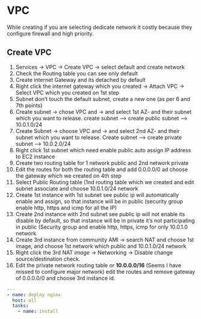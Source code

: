 # VPC

While creating if you are selecting dedicate network it costly because they configure firewall and high priority. 

## Create VPC

1.	Services -> VPC -> Create VPC -> select default and create network
2.	Check the Routing table you can see only default
3.	Create internet Gateway and its detached by default
4.	Right click the internet gateway which you created -> Attach VPC -> Select VPC which you created on 1st step
5.	Subnet don’t touch the default subnet, create a new one (as per 6 and 7th points)
6.	Create subnet -> chose VPC and -> and select 1st AZ- and their subnet which you want to release. 
create subnet --> create public subnet --> 10.0.1.0/24
7.	Create Subnet -> choose VPC and -> and select 2nd AZ- and their subnet which you want to release.
Create subnet --> create private subnet --> 10.0.2.0/24
8.	Right click 1st subnet which need enable public auto assign IP address to EC2 instance 
9.	Create two routing table for 1 network public and 2nd network private
10.	Edit the routes for both the routing table and add 0.0.0.0/0 ad choose the gateway which we created on 4th step
11.	Select Public Routing table (1nd routing table which we created and edit subnet associate and choose 10.0.1.0/24 network
12.	Create 1st instance with 1st subnet see public ip will automatically enable and assign, so that instance will be in public (security group enable http, https and icmp for all the IP)
13.	Create 2nd instance with 2nd subnet see public ip will not enable its disable by default, so that instance will be in private it’s not participating in public (Security group and enable http, https, icmp for only 10.0.1.0 network
14.	Create 3rd instance from community AMI -> search NAT and choose 1st image, and choose 1st network which public and 10.0.1.0/24 network
15.	Right click the 3rd NAT *image* -> Networking -> Disable change source/destination check.
16.	Edit the private network routing table or **10.0.0.0/16** (Seems I have missed to configure major network) edit the routes and remove gateway of 0.0.0.0/0 and choose 3rd instance id.

```yaml
---
- name: deploy nginx
  host: all
  tasks:
    - name: install
```

